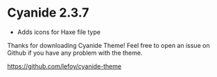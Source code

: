 Cyanide 2.3.7
===============

+ Adds icons for Haxe file type

Thanks for downloading Cyanide Theme!
Feel free to open an issue on Github if you have any problem with the theme.

https://github.com/lefoy/cyanide-theme
